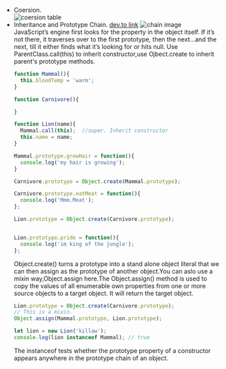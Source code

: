 * Coersion.  
  ![coersion table](https://user-gold-cdn.xitu.io/2018/11/15/16716dec14421e47?imageslim)
* Inheritance and Prototype Chain. [dev.to link](https://dev.to/codesmith_staff/explain-javascripts-prototype-chain-like-im-five-51p)
  ![chain image](https://res.cloudinary.com/practicaldev/image/fetch/s--DNmkkoge--/c_limit%2Cf_auto%2Cfl_progressive%2Cq_auto%2Cw_880/https://thepracticaldev.s3.amazonaws.com/i/fbol4z64ti4rom45ij2e.png)  
  JavaScript’s engine first looks for the property in the object itself. If it’s not there, it traverses over to the first prototype, then the next…and the next, till it either finds what it’s looking for or hits null.
  Use ParentClass.call(this) to inherit constructor,use Ojbect.create to inherit parent's prototype methods.
  ```javascript
  function Mammal(){
    this.bloodTemp = 'warm';  
  }

  function Carnivore(){

  }

  function Lion(name){
    Mammal.call(this);  //super. Inherit constructor
    this.name = name;
  }
  ```
  ```javascript
  Mammal.prototype.growHair = function(){
    console.log('my hair is growing');
  }

  Carnivore.prototype = Object.create(Mammal.prototype);

  Carnivore.prototype.eatMeat = function(){
    console.log('Mmm.Meat');
  };

  Lion.prototype = Object.create(Carnivore.prototype);


  Lion.prototype.pride = function(){
    console.log('im king of the jungle');
  };
  ```
  Object.create() turns a prototype into a stand alone object literal that we can then assign as the prototype of another object.You can aslo use a mixin way,Object.assign here.The Object.assign() method is used to copy the values of all enumerable own properties from one or more source objects to a target object. It will return the target object.
  ```javascript
  Lion.prototype = Object.create(Carnivore.prototype);
  // This is a mixin.
  Object.assign(Mammal.prototype, Lion.prototype);
  ```
  ```javascript
  let lion = new Lion('killaw');
  console.log(lion instanceof Mammal); // true
  ```
  The instanceof tests whether the prototype property of a constructor appears anywhere in the prototype chain of an object.
